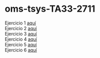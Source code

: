 # oms-tsys-TA33-2711

Ejercicio 1 [aquí](https://oriolmelo.github.io/oms-tsys-TA33-2711/Ejercicio1)  
Ejercicio 2 [aquí](https://oriolmelo.github.io/oms-tsys-TA33-2711/Ejercicio2)  
Ejercicio 3 [aquí](https://oriolmelo.github.io/oms-tsys-TA33-2711/Ejercicio3)  
Ejercicio 4 [aquí](https://oriolmelo.github.io/oms-tsys-TA33-2711/Ejercicio4)  
Ejercicio 5 [aquí](https://oriolmelo.github.io/oms-tsys-TA33-2711/Ejercicio5)  
Ejercicio 6 [aquí](https://oriolmelo.github.io/oms-tsys-TA33-2711/Ejercicio6)  
